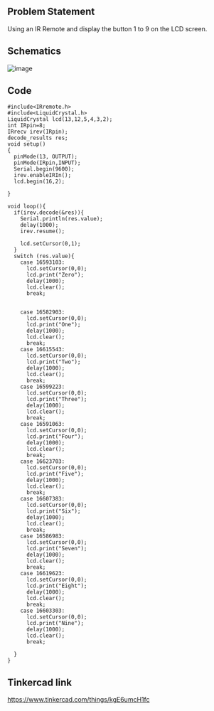 ## Problem Statement

Using an IR Remote and display the button 1 to 9 on the LCD screen.

## Schematics

![image](https://user-images.githubusercontent.com/85028192/125418366-747f0415-5ffe-4f11-8747-6bc4121d0afc.png)

## Code

```
#include<IRremote.h>
#include<LiquidCrystal.h>
LiquidCrystal lcd(13,12,5,4,3,2);
int IRpin=8;
IRrecv irev(IRpin);
decode_results res;
void setup()
{
  pinMode(13, OUTPUT);
  pinMode(IRpin,INPUT);
  Serial.begin(9600);
  irev.enableIRIn();
  lcd.begin(16,2);
  
}

void loop(){
  if(irev.decode(&res)){
    Serial.println(res.value);
    delay(1000);
    irev.resume();
    
    lcd.setCursor(0,1);
  }
  switch (res.value){
    case 16593103:
      lcd.setCursor(0,0);
      lcd.print("Zero");
      delay(1000);
      lcd.clear();
      break;
    
    
    case 16582903:
      lcd.setCursor(0,0);
      lcd.print("One");
      delay(1000);
      lcd.clear();
      break;
    case 16615543:
      lcd.setCursor(0,0);
      lcd.print("Two");
      delay(1000);
      lcd.clear();
      break;
    case 16599223:
      lcd.setCursor(0,0);
      lcd.print("Three");
      delay(1000);
      lcd.clear();
      break;
    case 16591063:
      lcd.setCursor(0,0);
      lcd.print("Four");
      delay(1000);
      lcd.clear();
      break;
    case 16623703:
      lcd.setCursor(0,0);
      lcd.print("Five");
      delay(1000);
      lcd.clear();
      break;
    case 16607383:
      lcd.setCursor(0,0);
      lcd.print("Six");
      delay(1000);
      lcd.clear();
      break;
    case 16586983:
      lcd.setCursor(0,0);
      lcd.print("Seven");
      delay(1000);
      lcd.clear();
      break;
    case 16619623:
      lcd.setCursor(0,0);
      lcd.print("Eight");
      delay(1000);
      lcd.clear();
      break;
    case 16603303:
      lcd.setCursor(0,0);
      lcd.print("Nine");
      delay(1000);
      lcd.clear();
      break;
   
  }
}
```

## Tinkercad link
https://www.tinkercad.com/things/kgE6umcH1fc
